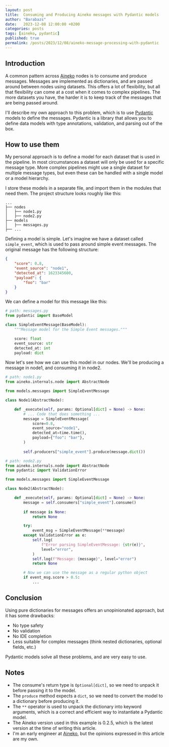 ```yaml
---
layout: post
title:  Consuming and Producing Aineko messages with Pydantic models
author: "Barabazs"
date:   2023-12-08 12:00:00 +0200
categories: posts
tags: [aineko, pydantic]
published: true
permalink: /posts/2023/12/08/aineko-message-processing-with-pydantic
---
```

## Introduction
A common pattern across [Aineko] nodes is to consume and produce messages. Messages are implemented as dictionaries, and are passed around between nodes using datasets.
This offers a lot of flexibility, but all that flexibility can come at a cost when it comes to complex pipelines. The more datasets you have, the harder it is to keep track of the messages that are being passed around.

I'll describe my own approach to this problem, which is to use [Pydantic] models to define the messages. Pydantic is a library that allows you to define data models with type annotations, validation, and parsing out of the box.


## How to use them
My personal approach is to define a model for each dataset that is used in the pipeline. In most circumstances a dataset will only be used for a specific message type. 
More complex pipelines might use a single dataset for multiple message types, but even these can be handled with a single model or a model hierarchy.

I store these models in a separate file, and import them in the modules that need them.
The project structure looks roughly like this:
```
...  
├── nodes
│   ├── node1.py 
│   ├── node2.py
├── models
│   ├── messages.py
├── ...
```

Defining a model is simple. Let's imagine we have a dataset called `simple_event`, which is used to pass around simple event messages. The original message has the following structure:

```json title="simple_event message"
{
    "score": 0.8,
    "event_source": "node1",
    "detected_at": 1623345600,
    "payload": {
        "foo": "bar"
    }
}
```

We can define a model for this message like this:

```python title="messages.py"
# path: messages.py
from pydantic import BaseModel

class SimpleEventMessage(BaseModel):
    """Message model for the Simple Event messages."""

    score: float
    event_source: str
    detected_at: int
    payload: dict

```

Now let's see how we can use this model in our nodes. We'll be producing a message in node1, and consuming it in node2.


```python
# path: node1.py
from aineko.internals.node import AbstractNode

from models.messages import SimpleEventMessage

class Node1(AbstractNode):

    def _execute(self, params: Optional[dict] = None) -> None:
        # ... Code that does something ...
        message = SimpleEventMessage(
            score=0.8,
            event_source="node1",
            detected_at=time.time(),
            payload={"foo": "bar"},
        )
        
        self.producers["simple_event"].produce(message.dict())

```

```python
# path: node2.py
from aineko.internals.node import AbstractNode
from pydantic import ValidationError

from models.messages import SimpleEventMessage

class Node2(AbstractNode):

    def _execute(self, params: Optional[dict] = None) -> None:
        message = self.consumers["simple_event"].consume()
        
        if message is None:
            return None

        try:
            event_msg = SimpleEventMessage(**message)
        except ValidationError as e:  
            self.log(
                f"Error parsing SimpleEventMessage: {str(e)}",
                level="error",
            )
            self.log(f"Message: {message}", level="error")
            return None

        # Now we can use the message as a regular python object
        if event_msg.score > 0.5:
            ...

```

## Conclusion
Using pure dictionaries for messages offers an unopinionated approach, but it has some drawbacks:
- No type safety
- No validation
- No IDE completion
- Less suitable for complex messages (think nested dictionaries, optional fields, etc.)

Pydantic models solve all these problems, and are very easy to use.

## Notes
- The consume's return type is `Optional[dict]`, so we need to unpack it before passing it to the model.
- The `produce` method expects a `dict`, so we need to convert the model to a dictionary before producing it.
- The `**` operator is used to unpack the dictionary into keyword arguments, which is a correct and efficient way to instantiate a Pydantic model.
- The Aineko version used in this example is 0.2.5, which is the latest version at the time of writing this article.
- I'm an early engineer at [Aineko], but the opinions expressed in this article are my own.


[Aineko]: https://www.aineko.dev/
[Pydantic]: https://docs.pydantic.dev/latest/
